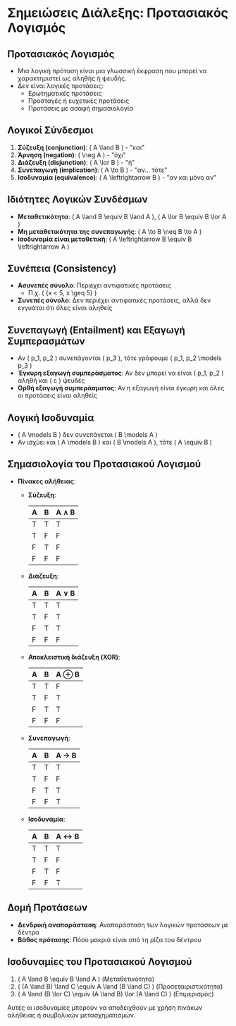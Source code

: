 # Σημειώσεις Διάλεξης: Προτασιακός Λογισμός

## Προτασιακός Λογισμός
- Μια λογική πρόταση είναι μια γλωσσική έκφραση που μπορεί να χαρακτηριστεί ως αληθής ή ψευδής.
- Δεν είναι λογικές προτάσεις:
  - Ερωτηματικές προτάσεις
  - Προσταγές ή ευχετικές προτάσεις
  - Προτάσεις με ασαφή σημασιολογία

## Λογικοί Σύνδεσμοι
1. **Σύζευξη (conjunction)**: \( A \land B \) - "και"
2. **Άρνηση (negation)**: \( \neg A \) - "όχι"
3. **Διάζευξη (disjunction)**: \( A \lor B \) - "ή"
4. **Συνεπαγωγή (implication)**: \( A \to B \) - "αν... τότε"
5. **Ισοδυναμία (equivalence)**: \( A \leftrightarrow B \) - "αν και μόνο αν"

## Ιδιότητες Λογικών Συνδέσμων
- **Μεταθετικότητα**: \( A \land B \equiv B \land A \), \( A \lor B \equiv B \lor A \)
- **Μη μεταθετικότητα της συνεπαγωγής**: \( A \to B \neq B \to A \)
- **Ισοδυναμία είναι μεταθετική**: \( A \leftrightarrow B \equiv B \leftrightarrow A \)

## Συνέπεια (Consistency)
- **Ασυνεπές σύνολο**: Περιέχει αντιφατικές προτάσεις
  - Π.χ. \( \{x < 5, x \geq 5\} \)
- **Συνεπές σύνολο**: Δεν περιέχει αντιφατικές προτάσεις, αλλά δεν εγγυάται ότι όλες είναι αληθείς

## Συνεπαγωγή (Entailment) και Εξαγωγή Συμπερασμάτων
- Αν \( p_1, p_2 \) συνεπάγονται \( p_3 \), τότε γράφουμε \( p_1, p_2 \models p_3 \)
- **Έγκυρη εξαγωγή συμπεράσματος**: Αν δεν μπορεί να είναι \( p_1, p_2 \) αληθή και \( c \) ψευδές
- **Ορθή εξαγωγή συμπεράσματος**: Αν η εξαγωγή είναι έγκυρη και όλες οι προτάσεις είναι αληθείς

## Λογική Ισοδυναμία
- \( A \models B \) δεν συνεπάγεται \( B \models A \)
- Αν ισχύει και \( A \models B \) και \( B \models A \), τότε \( A \equiv B \)

## Σημασιολογία του Προτασιακού Λογισμού
- **Πίνακες αλήθειας**:
  - **Σύζευξη**:

    | A | B | A $\land$ B |
    |---|---|---------|
    | T | T | T       |
    | T | F | F       |
    | F | T | F       |
    | F | F | F       |

  - **Διάζευξη**:

    | A | B | A $\lor$ B |
    |---|---|---------|
    | T | T | T       |
    | T | F | T       |
    | F | T | T       |
    | F | F | F       |

  - **Αποκλειστική διάζευξη (XOR)**:

    | A | B | A $\oplus$ B |
    |---|---|-----------|
    | T | T | F         |
    | T | F | T         |
    | F | T | T         |
    | F | F | F         |

  - **Συνεπαγωγή**:

    | A | B | A $\to$ B |
    |---|---|--------|
    | T | T | T      |
    | T | F | F      |
    | F | T | T      |
    | F | F | T      |

  - **Ισοδυναμία**:

    | A | B | A $\leftrightarrow$ B |
    |---|---|----------------|
    | T | T | T              |
    | T | F | F              |
    | F | T | F              |
    | F | F | T              |

## Δομή Προτάσεων
- **Δενδρική αναπαράσταση**: Αναπαράσταση των λογικών προτάσεων με δέντρα
- **Βάθος πρότασης**: Πόσο μακριά είναι από τη ρίζα του δέντρου

## Ισοδυναμίες του Προτασιακού Λογισμού
1. \( A \land B \equiv B \land A \) (Μεταθετικότητα)
2. \( (A \land B) \land C \equiv A \land (B \land C) \) (Προσεταιριστικότητα)
3. \( A \land (B \lor C) \equiv (A \land B) \lor (A \land C) \) (Επιμερισμός)

Αυτές οι ισοδυναμίες μπορούν να αποδειχθούν με χρήση πινάκων αλήθειας ή συμβολικών μετασχηματισμών.
